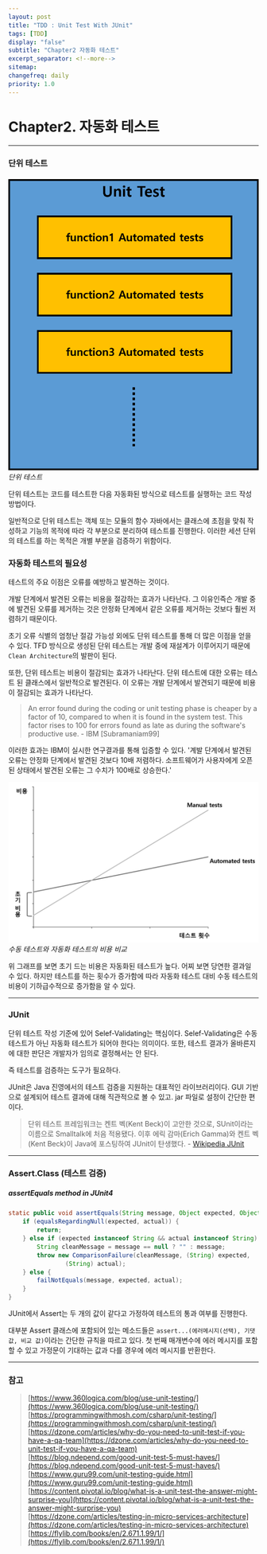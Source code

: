 ```yaml
---
layout: post
title: "TDD : Unit Test With JUnit"
tags: [TDD]
display: "false"
subtitle: "Chapter2 자동화 테스트"
excerpt_separator: <!--more-->
sitemap:
changefreq: daily
priority: 1.0
---
```


<!--more-->

# Chapter2. 자동화 테스트

---

### 단위 테스트

<img src="/md/img/TDD/UnitTest/unittest.png">
<em>단위 테스트</em>

 단위 테스트는 코드를 테스트한 다음 자동화된 방식으로 테스트를 실행하는 코드 작성 방법이다.

일반적으로 단위 테스트는 객체 또는 모듈의 함수 자바에서는 클래스에 초점을 맞춰 작성하고 기능의 목적에 따라 각 부분으로 분리하여 테스트를 진행한다. 이러한 세션 단위의 테스트를 하는 목적은 개별 부분을 검증하기 위함이다.

### 자동화 테스트의 필요성

테스트의 주요 이점은 오류를 예방하고 발견하는 것이다. 

개발 단계에서 발견된 오류는 비용을 절감하는 효과가 나타난다.
그 이유인즉슨 개발 중에 발견된 오류를 제거하는 것은 안정화 단계에서 같은 오류를 제거하는 것보다 훨씬 저렴하기 때문이다.

초기 오류 식별의 엄청난 절감 가능성 외에도 단위 테스트를 통해 더 많은 이점을 얻을 수 있다. 
TFD 방식으로 생성된 단위 테스트는 개발 중에 재설계가 이루어지기 때문에 `Clean Architecture`의 발판이 된다.

또한, 단위 테스트는 비용이 절감되는 효과가 나타난다.
단위 테스트에 대한 오류는 테스트 된 클래스에서 일반적으로 발견된다. 이 오류는 개발 단계에서 발견되기 때문에 비용이 절감되는 효과가 나타난다.

> An error found during the coding or unit testing phase is cheaper by a factor of 10, compared to when it is found in the system test. This factor rises to 100 for errors found as late as during the software's productive use. - IBM [Subramaniam99]

이러한 효과는 IBM이 실시한 연구결과를 통해 입증할 수 있다. '계발 단계에서 발견된 오류는 안정화 단계에서 발견된 것보다 10배 저렴하다. 소프트웨어가 사용자에게 오픈된 상태에서 발견된 오류는 그 수치가 100배로 상승한다.'

<img src="/md/img/TDD/UnitTest/automatedtest-graph.png">
<em>수동 테스트와 자동화 테스트의 비용 비교</em>

위 그래프를 보면 초기 드는 비용은 자동화된 테스트가 높다. 어찌 보면 당연한 결과일 수 있다.
하지만 테스트를 하는 횟수가 증가함에 따라 자동화 테스트 대비 수동 테스트의 비용이 기하급수적으로 증가함을 알 수 있다.

---

### JUnit

단위 테스트 작성 기준에 있어 Selef-Validating는 핵심이다. Selef-Validating은 수동 테스트가 아닌 자동화 테스트가 되어야 한다는 의미이다. 또한, 테스트 결과가 올바른지에 대한 판단은 개발자가 임의로 결정해서는 안 된다.

즉 테스트를 검증하는 도구가 필요하다.

JUnit은 Java 진영에서의 테스트 검증을 지원하는 대표적인 라이브러리이다. GUI 기반으로 설계되어 테스트 결과에 대해 직관적으로 볼 수 있고. jar 파일로 설정이 간단한 편이다.

>단위 테스트 프레임워크는 켄트 벡(Kent Beck)이 고안한 것으로, SUnit이라는 이름으로 Smalltalk에 처음 적용됐다. 이후 에릭 감마(Erich Gamma)와 켄트 벡(Kent Beck)이 Java에 포스팅하여 JUnit이 탄생했다. - [Wikipedia JUnit](https://en.wikipedia.org/wiki/JUnit)

---

### Assert.Class (테스트 검증)

##### assertEquals method in JUnit4
```java
static public void assertEquals(String message, Object expected, Object actual) {
    if (equalsRegardingNull(expected, actual)) {
        return;
    } else if (expected instanceof String && actual instanceof String) {
        String cleanMessage = message == null ? "" : message;
        throw new ComparisonFailure(cleanMessage, (String) expected,
                (String) actual);
    } else {
        failNotEquals(message, expected, actual);
    }
}
```

JUnit에서 Assert는 두 개의 값이 같다고 가정하여 테스트의 통과 여부를 진행한다.

 대부분 Assert 클래스에 포함되어 있는 메소드들은 `assert...(에러메시지(선택), 기댓값, 비교 값)`이라는 간단한 규칙을 따르고 있다.
첫 번째 매개변수에 에러 메시지를 포함할 수 있고 가정문이 기대하는 값과 다를 경우에 에러 메시지를 반환한다.



---

### 참고

> [https://www.360logica.com/blog/use-unit-testing/](https://www.360logica.com/blog/use-unit-testing/)<br/>
> [https://programmingwithmosh.com/csharp/unit-testing/](https://programmingwithmosh.com/csharp/unit-testing/) <br/>
> [https://dzone.com/articles/why-do-you-need-to-unit-test-if-you-have-a-qa-team](https://dzone.com/articles/why-do-you-need-to-unit-test-if-you-have-a-qa-team) <br/>
> [https://blog.ndepend.com/good-unit-test-5-must-haves/](https://blog.ndepend.com/good-unit-test-5-must-haves/) <br/>
> [https://www.guru99.com/unit-testing-guide.html](https://www.guru99.com/unit-testing-guide.html) <br/>
> [https://content.pivotal.io/blog/what-is-a-unit-test-the-answer-might-surprise-you](https://content.pivotal.io/blog/what-is-a-unit-test-the-answer-might-surprise-you) <br/>
> [https://dzone.com/articles/testing-in-micro-services-architecture](https://dzone.com/articles/testing-in-micro-services-architecture)<br/>
>[https://flylib.com/books/en/2.671.1.99/1/](https://flylib.com/books/en/2.671.1.99/1/)<br/>





